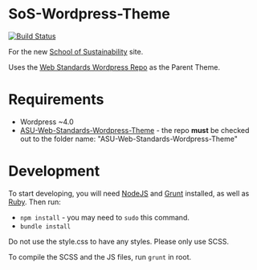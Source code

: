SoS-Wordpress-Theme
===================

[![Build Status](https://magnum.travis-ci.com/gios-asu/SoS-Wordpress-Theme.svg?token=kdnqC57rpcYqs1f2Tfip)](https://magnum.travis-ci.com/gios-asu/SoS-Wordpress-Theme)

For the new [School of Sustainability](https://schoolofsustainability.asu.edu) site.

Uses the [Web Standards Wordpress Repo](https://github.com/gios-asu/ASU-Web-Standards-Wordpress-Theme) as the Parent Theme. 

# Requirements

* Wordpress ~4.0
* [ASU-Web-Standards-Wordpress-Theme](https://github.com/gios-asu/ASU-Web-Standards-Wordpress-Theme) - the repo **must** be checked out to the folder name: "ASU-Web-Standards-Wordpress-Theme"

# Development

To start developing, you will need [NodeJS](https://nodejs.org/) and [Grunt](http://gruntjs.com/) installed, as well as [Ruby](https://www.ruby-lang.org/en/). Then run:

* `npm install` - you may need to `sudo` this command.
* `bundle install`

Do not use the style.css to have any styles.  Please only use SCSS.

To compile the SCSS and the JS files, run `grunt` in root.

